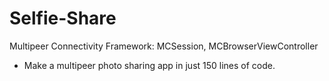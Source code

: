 # Selfie-Share
Multipeer Connectivity Framework: MCSession, MCBrowserViewController
- Make a multipeer photo sharing app in just 150 lines of code.
